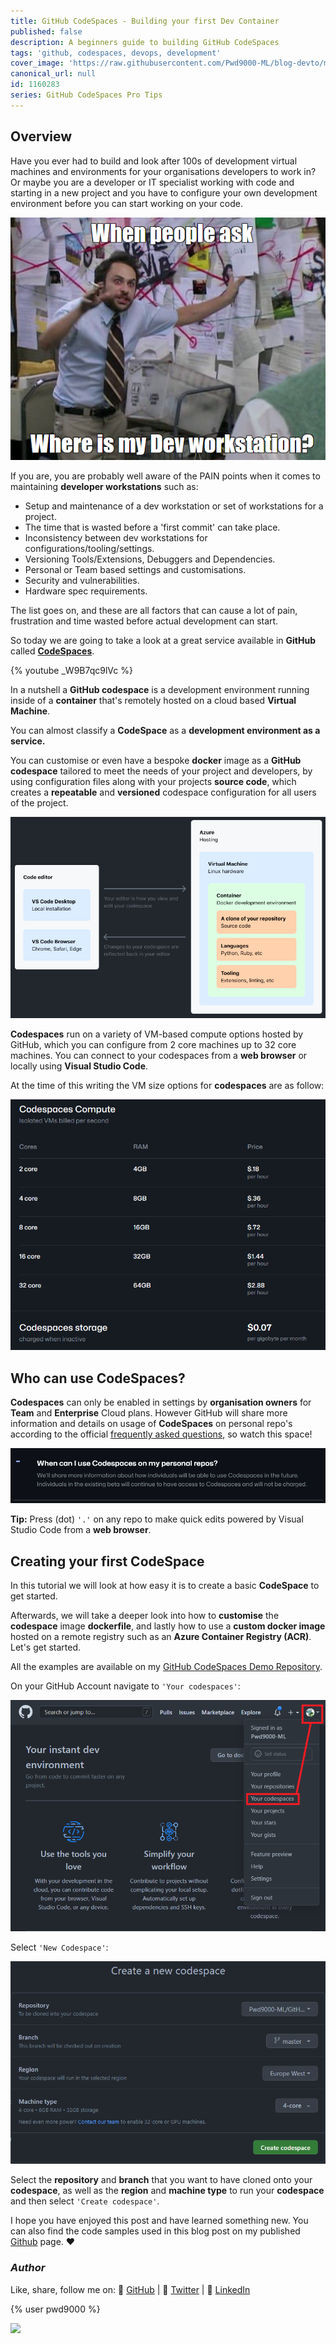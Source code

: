 ```yaml
---
title: GitHub CodeSpaces - Building your first Dev Container
published: false
description: A beginners guide to building GitHub CodeSpaces
tags: 'github, codespaces, devops, development'
cover_image: 'https://raw.githubusercontent.com/Pwd9000-ML/blog-devto/main/posts/2022-GitHub-CodeSpaces/assets/main.png'
canonical_url: null
id: 1160283
series: GitHub CodeSpaces Pro Tips
---
```


## Overview

Have you ever had to build and look after 100s of development virtual machines and environments for your organisations developers to work in? Or maybe you are a developer or IT specialist working with code and starting in a new project and you have to configure your own development environment before you can start working on your code.

![image.png](https://raw.githubusercontent.com/Pwd9000-ML/blog-devto/main/posts/2022-GitHub-CodeSpaces/assets/pain02.png)

If you are, you are probably well aware of the PAIN points when it comes to maintaining **developer workstations** such as:

- Setup and maintenance of a dev workstation or set of workstations for a project.
- The time that is wasted before a 'first commit' can take place.
- Inconsistency between dev workstations for configurations/tooling/settings.
- Versioning Tools/Extensions, Debuggers and Dependencies.
- Personal or Team based settings and customisations.
- Security and vulnerabilities.
- Hardware spec requirements.

The list goes on, and these are all factors that can cause a lot of pain, frustration and time wasted before actual development can start.

So today we are going to take a look at a great service available in **GitHub** called **[CodeSpaces](https://docs.github.com/en/codespaces)**.

{% youtube _W9B7qc9lVc %}

In a nutshell a **GitHub codespace** is a development environment running inside of a **container** that's remotely hosted on a cloud based **Virtual Machine**.

You can almost classify a **CodeSpace** as a **development environment as a service.**

You can customise or even have a bespoke **docker** image as a **GitHub codespace** tailored to meet the needs of your project and developers, by using configuration files along with your projects **source code**, which creates a **repeatable** and **versioned** codespace configuration for all users of the project.

![image.png](https://raw.githubusercontent.com/Pwd9000-ML/blog-devto/main/posts/2022-GitHub-CodeSpaces/assets/diag.png)

**Codespaces** run on a variety of VM-based compute options hosted by GitHub, which you can configure from 2 core machines up to 32 core machines. You can connect to your codespaces from a **web browser** or locally using **Visual Studio Code**.

At the time of this writing the VM size options for **codespaces** are as follow:

![image.png](https://raw.githubusercontent.com/Pwd9000-ML/blog-devto/main/posts/2022-GitHub-CodeSpaces/assets/pricing01.png)

## Who can use CodeSpaces?

**Codespaces** can only be enabled in settings by **organisation owners** for **Team** and **Enterprise** Cloud plans. However GitHub will share more information and details on usage of **CodeSpaces** on personal repo's according to the official [frequently asked questions](https://github.com/features/codespaces), so watch this space!

![image.png](https://raw.githubusercontent.com/Pwd9000-ML/blog-devto/main/posts/2022-GitHub-CodeSpaces/assets/faq01.png)

**Tip:** Press (dot) `'.'` on any repo to make quick edits powered by Visual Studio Code from a **web browser**.

## Creating your first CodeSpace

In this tutorial we will look at how easy it is to create a basic **CodeSpace** to get started.  

Afterwards, we will take a deeper look into how to **customise** the **codespace** image **dockerfile**, and lastly how to use a **custom docker image** hosted on a remote registry such as an **Azure Container Registry (ACR)**. Let's get started.  

All the examples are available on my [GitHub CodeSpaces Demo Repository](https://github.com/Pwd9000-ML/GitHub-Codespaces-Lab).  

On your GitHub Account navigate to `'Your codespaces'`:  

![image.png](https://raw.githubusercontent.com/Pwd9000-ML/blog-devto/main/posts/2022-GitHub-CodeSpaces/assets/start01.png)

Select `'New Codespace'`:

![image.png](https://raw.githubusercontent.com/Pwd9000-ML/blog-devto/main/posts/2022-GitHub-CodeSpaces/assets/start02.png)  

Select the **repository** and **branch** that you want to have cloned onto your **codespace**, as well as the **region** and **machine type** to run your **codespace** and then select `'Create codespace'`.



I hope you have enjoyed this post and have learned something new. You can also find the code samples used in this blog post on my published [Github](https://github.com/Pwd9000-ML/blog-devto/tree/main/posts/2022-GitHub-CodeSpaces/code) page. :heart:

### _Author_

Like, share, follow me on: :octopus: [GitHub](https://github.com/Pwd9000-ML) | :penguin: [Twitter](https://twitter.com/pwd9000) | :space_invader: [LinkedIn](https://www.linkedin.com/in/marcel-l-61b0a96b/)

{% user pwd9000 %}

<a href="https://www.buymeacoffee.com/pwd9000"><img src="https://img.buymeacoffee.com/button-api/?text=Buy me a coffee&emoji=&slug=pwd9000&button_colour=FFDD00&font_colour=000000&font_family=Cookie&outline_colour=000000&coffee_colour=ffffff"></a>
